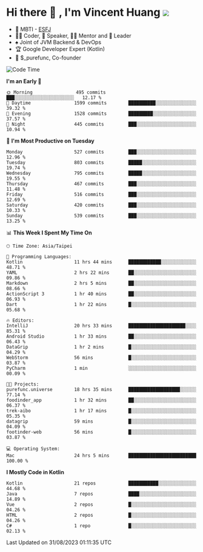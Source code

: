 # Hi there 👋 , I'm Vincent Huang ![](https://komarev.com/ghpvc/?username=Jian-Min-Huang)
- 👀 MBTI - [ESFJ](https://www.16personalities.com/esfj-personality)
- 👨‍💻 Coder, 🎤 Speaker, 👨‍🏫 Mentor and 🚀 Leader
- ♠️ Joint of JVM Backend & DevOps
- 🏆 Google Developer Expert (Kotlin)
- 💼 $_purefunc, Co-founder

<!--START_SECTION:waka-->
![Code Time](http://img.shields.io/badge/Code%20Time-2%2C506%20hrs%209%20mins-blue)

**I'm an Early 🐤** 

```text
🌞 Morning                495 commits         ███░░░░░░░░░░░░░░░░░░░░░░   12.17 % 
🌆 Daytime                1599 commits        ██████████░░░░░░░░░░░░░░░   39.32 % 
🌃 Evening                1528 commits        █████████░░░░░░░░░░░░░░░░   37.57 % 
🌙 Night                  445 commits         ███░░░░░░░░░░░░░░░░░░░░░░   10.94 % 
```
📅 **I'm Most Productive on Tuesday** 

```text
Monday                   527 commits         ███░░░░░░░░░░░░░░░░░░░░░░   12.96 % 
Tuesday                  803 commits         █████░░░░░░░░░░░░░░░░░░░░   19.74 % 
Wednesday                795 commits         █████░░░░░░░░░░░░░░░░░░░░   19.55 % 
Thursday                 467 commits         ███░░░░░░░░░░░░░░░░░░░░░░   11.48 % 
Friday                   516 commits         ███░░░░░░░░░░░░░░░░░░░░░░   12.69 % 
Saturday                 420 commits         ███░░░░░░░░░░░░░░░░░░░░░░   10.33 % 
Sunday                   539 commits         ███░░░░░░░░░░░░░░░░░░░░░░   13.25 % 
```


📊 **This Week I Spent My Time On** 

```text
🕑︎ Time Zone: Asia/Taipei

💬 Programming Languages: 
Kotlin                   11 hrs 44 mins      ████████████░░░░░░░░░░░░░   48.71 % 
YAML                     2 hrs 22 mins       ██░░░░░░░░░░░░░░░░░░░░░░░   09.86 % 
Markdown                 2 hrs 5 mins        ██░░░░░░░░░░░░░░░░░░░░░░░   08.66 % 
ActionScript 3           1 hr 40 mins        ██░░░░░░░░░░░░░░░░░░░░░░░   06.93 % 
Dart                     1 hr 22 mins        █░░░░░░░░░░░░░░░░░░░░░░░░   05.68 % 

🔥 Editors: 
IntelliJ                 20 hrs 33 mins      █████████████████████░░░░   85.31 % 
Android Studio           1 hr 33 mins        ██░░░░░░░░░░░░░░░░░░░░░░░   06.43 % 
DataGrip                 1 hr 2 mins         █░░░░░░░░░░░░░░░░░░░░░░░░   04.29 % 
WebStorm                 56 mins             █░░░░░░░░░░░░░░░░░░░░░░░░   03.87 % 
PyCharm                  1 min               ░░░░░░░░░░░░░░░░░░░░░░░░░   00.09 % 

🐱‍💻 Projects: 
purefunc.universe        18 hrs 35 mins      ███████████████████░░░░░░   77.14 % 
foodinder_app            1 hr 32 mins        ██░░░░░░░░░░░░░░░░░░░░░░░   06.37 % 
trek-aibo                1 hr 17 mins        █░░░░░░░░░░░░░░░░░░░░░░░░   05.35 % 
datagrip                 59 mins             █░░░░░░░░░░░░░░░░░░░░░░░░   04.09 % 
footinder-web            56 mins             █░░░░░░░░░░░░░░░░░░░░░░░░   03.87 % 

💻 Operating System: 
Mac                      24 hrs 5 mins       █████████████████████████   100.00 % 
```

**I Mostly Code in Kotlin** 

```text
Kotlin                   21 repos            ███████████░░░░░░░░░░░░░░   44.68 % 
Java                     7 repos             ████░░░░░░░░░░░░░░░░░░░░░   14.89 % 
Vue                      2 repos             █░░░░░░░░░░░░░░░░░░░░░░░░   04.26 % 
HTML                     2 repos             █░░░░░░░░░░░░░░░░░░░░░░░░   04.26 % 
C#                       1 repo              █░░░░░░░░░░░░░░░░░░░░░░░░   02.13 % 
```




 Last Updated on 31/08/2023 01:11:35 UTC
<!--END_SECTION:waka-->
